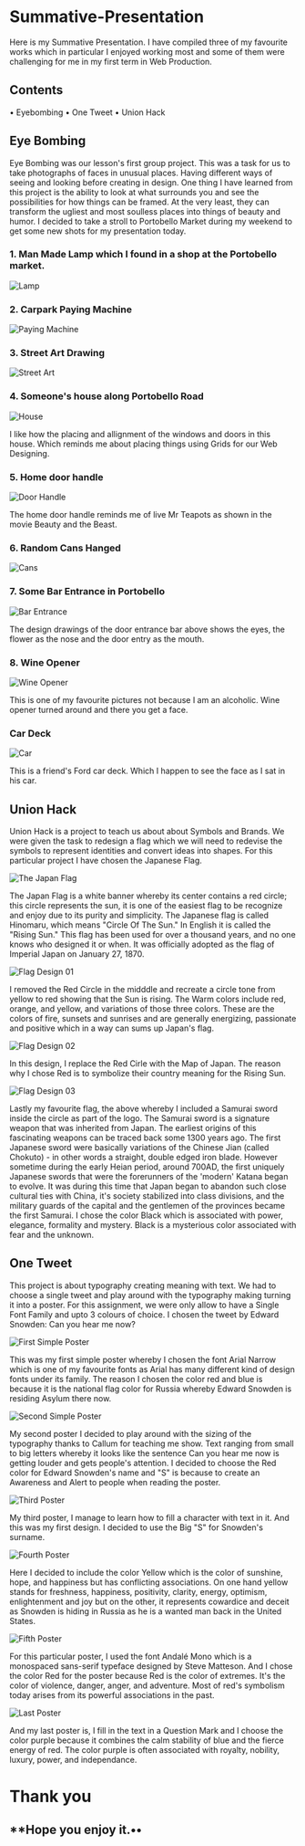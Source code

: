 # Summative-Presentation

Here is my Summative Presentation. I have compiled three of my favourite works which in particular I enjoyed working most and some of them were challenging for me in my first term in Web Production. 

## Contents

• Eyebombing
• One Tweet
• Union Hack

## Eye Bombing

Eye Bombing was our lesson's first group project. This was a task for us to take photographs of faces in unusual places. Having different ways of seeing and looking before creating in design. One thing I have learned from this project is the ability to look at what surrounds you and see the possibilities for how things can be framed. At the very least, they can transform the ugliest and most soulless places into things of beauty and humor. I decided to take a stroll to Portobello Market during my weekend to get some new shots for my presentation today.

### 1. Man Made Lamp which I found in a shop at the Portobello market. 

![Lamp](https://github.com/globaltrashchic/eyesbombing/blob/master/image.jpg)

### 2. Carpark Paying Machine

![Paying Machine](https://github.com/globaltrashchic/eyesbombing/blob/master/unnamed-02.jpg)

### 3. Street Art Drawing

![Street Art](https://github.com/globaltrashchic/eyesbombing/blob/master/unnamed-03.jpg)

### 4. Someone's house along Portobello Road

![House](https://github.com/globaltrashchic/eyesbombing/blob/master/unnamed-04.jpg)

I like how the placing and allignment of the windows and doors in this house. Which reminds me about placing things using Grids for our Web Designing. 

### 5. Home door handle

![Door Handle](https://github.com/globaltrashchic/eyesbombing/blob/master/unnamed-1.jpg)

The home door handle reminds me of live Mr Teapots as shown in the movie Beauty and the Beast.

### 6. Random Cans Hanged

![Cans](https://github.com/globaltrashchic/eyesbombing/blob/master/unnamed-2.jpg)

### 7. Some Bar Entrance in Portobello

![Bar Entrance](https://github.com/globaltrashchic/eyesbombing/blob/master/unnamed0.jpg)

The design drawings of the door entrance bar above shows the eyes, the flower as the nose and the door entry as the mouth.

### 8. Wine Opener

![Wine Opener](https://github.com/globaltrashchic/eyesbombing/blob/master/d89c8d85890ef09dc7715a60671cc838.jpg)

This is one of my favourite pictures not because I am an alcoholic. Wine opener turned around and there you get a face.

### Car Deck

![Car](https://github.com/globaltrashchic/eyesbombing/blob/master/e907dea5e50eacf413f0f04d34bf4c4c.jpg)

This is a friend's Ford car deck. Which I happen to see the face as I sat in his car. 

## Union Hack

Union Hack is a project to teach us about about Symbols and Brands. We were given the task to redesign a flag which we will need to redevise the symbols to represent identities and convert ideas into shapes. For this particular project I have chosen the Japanese Flag.

![The Japan Flag](https://github.com/globaltrashchic/Union-Hack/blob/master/sun01.gif)

The Japan Flag is a white banner whereby its center contains a red circle; this circle represents the sun, it is one of the easiest flag to be recognize and enjoy due to its purity and simplicity. The Japanese flag is called Hinomaru, which means "Circle Of The Sun." In English it is called the "Rising Sun." This flag has been used for over a thousand years, and no one knows who designed it or when. It was officially adopted as the flag of Imperial Japan on January 27, 1870. 

![Flag Design 01](https://github.com/globaltrashchic/Union-Hack/blob/master/Sun03.jpg)

I removed the Red Circle in the midddle and recreate a circle tone from yellow to red showing that the Sun is rising. The Warm colors include red, orange, and yellow, and variations of those three colors. These are the colors of fire, sunsets and sunrises and are generally energizing, passionate and positive which in a way can sums up Japan's flag. 

![Flag Design 02](https://github.com/globaltrashchic/Union-Hack/blob/master/Sun01-01.jpg)

In this design, I replace the Red Cirle with the Map of Japan. The reason why I chose Red is to symbolize their country meaning for the Rising Sun.

![Flag Design 03](https://github.com/globaltrashchic/Union-Hack/blob/master/Sun02-01.jpg)

Lastly my favourite flag, the above whereby I included a Samurai sword inside the circle as part of the logo. The Samurai sword is a signature weapon that was inherited from Japan. The earliest origins of this fascinating weapons can be traced back some 1300 years ago. The first Japanese sword were basically variations of the Chinese Jian (called Chokuto) - in other words a straight, double edged iron blade. However sometime during the early Heian period, around 700AD, the first uniquely Japanese swords that were the forerunners of the 'modern' Katana began to evolve. It was during this time that Japan began to abandon such close cultural ties with China, it's society stabilized into class divisions, and the military guards of the capital and the gentlemen of the provinces became the first Samurai. I chose the color Black which is associated with power, elegance, formality and mystery. Black is a mysterious color associated with fear and the unknown.

## One Tweet

This project is about typography creating meaning with text. We had to choose a single tweet and play around with the typography making turning it into a poster. For this assignment, we were only allow to have a Single Font Family and upto 3 colours of choice. I chosen the tweet by Edward Snowden: Can you hear me now? 

![First Simple Poster](https://github.com/globaltrashchic/One-Tweet/blob/master/Snow5.png)

This was my first simple poster whereby I chosen the font Arial Narrow which is one of my favourite fonts as Arial has many different kind of design fonts under its family. The reason I chosen the color red and blue is because it is the national flag color for Russia whereby Edward Snowden is residing Asylum there now. 

![Second Simple Poster](https://github.com/globaltrashchic/One-Tweet/blob/master/Snow6.png)

My second poster I decided to play around with the sizing of the typography thanks to Callum for teaching me show. Text ranging from small to big letters whereby it looks like the sentence Can you hear me now is getting louder and gets people's attention. I decided to choose the Red color for Edward Snowden's name and "S" is because to create an Awareness and Alert to people when reading the poster. 

![Third Poster](https://github.com/globaltrashchic/One-Tweet/blob/8d4222a8b549518b0620ab9328ddcc8ee598e47f/Snow1.png)

My third poster, I manage to learn how to fill a character with text in it. And this was my first design. I decided to use the Big "S" for Snowden's surname. 

![Fourth Poster](https://github.com/globaltrashchic/One-Tweet/blob/master/Snow1yellow.png)

Here I decided to include the color Yellow which is the color of sunshine, hope, and happiness but has conflicting associations. On one hand yellow stands for freshness, happiness, positivity, clarity, energy, optimism, enlightenment and joy but on the other, it represents cowardice and deceit as Snowden is hiding in Russia as he is a wanted man back in the United States. 

![Fifth Poster](https://github.com/globaltrashchic/One-Tweet/blob/master/Snow3.png)

For this particular poster, I used the font Andalé Mono which is a monospaced sans-serif typeface designed by Steve Matteson. And I chose the color Red for the poster because Red is the color of extremes. It's the color of violence, danger, anger, and adventure. Most of red's symbolism today arises from its powerful associations in the past.

![Last Poster](https://github.com/globaltrashchic/One-Tweet/blob/master/Snow2.png)

And my last poster is, I fill in the text in a Question Mark and I choose the color purple because it combines the calm stability of blue and the fierce energy of red. The color purple is often associated with royalty, nobility, luxury, power, and independance.

# **Thank you**

## **Hope you enjoy it.••
